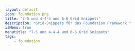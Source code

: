 ```yaml
---
layout: default
icon: foundation.png
title: "7-5 und 4-4-4 und 6-6 Grid Snippets"
description: "Grid-Snippets für das Foundation Framework."
isMenu: true
menutitle: "7-5 und 4-4-4 und 6-6 Grid Snippets"
tags:
    - foundation
---
```

 <pre><code class="lang-html">
<div class="row">
    <div class="large-7 columns">
    </div><!-- /.large-7 -->

    <div class="large-5 columns">
    </div><!-- /.large-5 -->
</div><!-- /.row -->

<div class="row">
    <div class="large-4 columns">
    </div><!-- /.large-4 -->

    <div class="large-4 columns">
    </div><!-- /.large-4 -->

    <div class="large-4 columns">
    </div><!-- /.large-4 -->
</div><!-- /.row -->

<div class="row">
    <div class="large-6 columns">
    </div><!-- /.large-6 -->

    <div class="large-6 columns">
    </div><!-- /.large-6 -->
</div><!-- /.row -->
</code></pre>